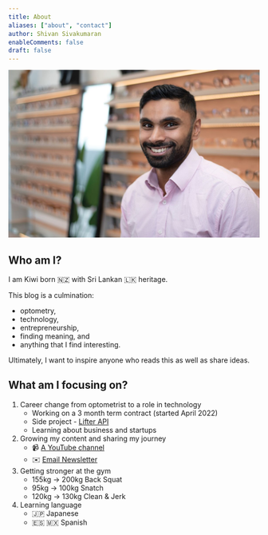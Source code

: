 ```yaml
---
title: About
aliases: ["about", "contact"]
author: Shivan Sivakumaran
enableComments: false
draft: false
---
```


![me](shivan-sivakumaran.jpg)

## Who am I?

I am Kiwi born 🇳🇿 with Sri Lankan 🇱🇰 heritage.

This blog is a culmination:

- optometry,
- technology,
- entrepreneurship,
- finding meaning, and
- anything that I find interesting.

Ultimately, I want to inspire anyone who reads this as well as share ideas.

## What am I focusing on?

1. Career change from optometrist to a role in technology
   - Working on a 3 month term contract (started April 2022)
   - Side project - [Lifter API](https://github.com/shivan)
   - Learning about business and startups
2. Growing my content and sharing my journey
   - 📹 [A YouTube channel](https://youtube.com/c/shivansivakumaran)
   - ✉️ [Email Newsletter](https://email.shivansivakumaran.com)
3. Getting stronger at the gym
   - 155kg -> 200kg Back Squat
   - 95kg -> 100kg Snatch
   - 120kg -> 130kg Clean & Jerk
4. Learning language
   - 🇯🇵 Japanese
   - 🇪🇸 🇲🇽 Spanish
